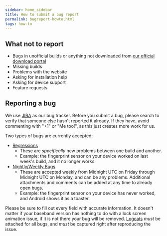 ```yaml
---
sidebar: home_sidebar
title: How to submit a bug report
permalink: bugreport-howto.html
tags: how-to
---
```


## What not to report
  - Bugs in unofficial builds or anything not downloaded from [our official download portal](https://download.lineageos.org/)
  - Missing builds
  - Problems with the website
  - Asking for installation help
  - Asking for device support
  - Feature requests

## Reporting a bug

We use [JIRA](https://jira.lineageos.org) as our bug tracker. Before you submit a bug, please search to verify that someone else hasn't reported it already. If they have, avoid commenting with "+1" or "Me too!", as this just creates more work for us.

Two types of bugs are currently accepted:

  - [Regressions](https://jira.lineageos.org/browse/REGRESSION)
    - These are *specifically* new problems between one build and another.
    - Example: the fingerprint sensor on your device worked on last week's build, and it no longer works.
  - [Nightly/Weekly Bugs](https://jira.lineageos.org/browse/BUGBASH)
    - These are accepted weekly from Midnight UTC on Friday through Midnight UTC on Monday, and can be any problems. Additional attachments and comments can be added at any time to already open bugs.
    - Example: the fingerprint sensor on your device has never worked, and Android shows it as a toaster.

Please be sure to fill out every field with accurate information. It doesn't matter if your baseband version has nothing to do with a lock screen animation issue, if it is not there your bug will be removed. [Logcats](/logcat.html) *must* be attached for all bugs, and *must* be captured right after reproducing the issue.
